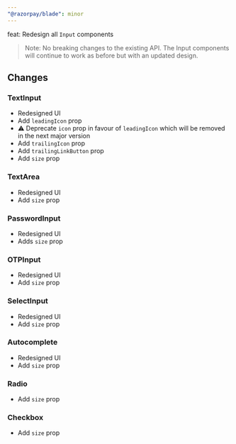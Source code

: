 ```yaml
---
"@razorpay/blade": minor
---
```


feat: Redesign all `Input` components 

> Note: No breaking changes to the existing API. The Input components will continue to work as before but with an updated design.

## Changes
### TextInput
- Redesigned UI
- Add `leadingIcon` prop
- ⚠️ Deprecate `icon` prop in favour of `leadingIcon` which will be removed in the next major version
- Add `trailingIcon` prop
- Add `trailingLinkButton` prop
- Add `size` prop

### TextArea
- Redesigned UI
- Add `size` prop

### PasswordInput
- Redesigned UI
- Adds `size` prop

### OTPInput
- Redesigned UI
- Add `size` prop

### SelectInput
- Redesigned UI
- Add `size` prop

### Autocomplete
- Redesigned UI
- Add `size` prop

### Radio
- Add `size` prop

### Checkbox
- Add `size` prop

